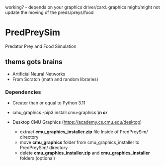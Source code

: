 working? - depends on your graphics driver/card. graphics might/might not update the moving of the preds/preys/food 

# PredPreySim
Predator Prey and Food Simulation

## thems gots brains 
 - Artificial Neural Networks
 - From Scratch (math and random libraries)

### Dependencies
- Greater than or equal to Python 3.11 
  
- cmu_graphics
   -pip3 install cmu-graphics
**\n or**
 - Desktop CMU Graphics (https://academy.cs.cmu.edu/desktop)
    - extract **cmu_graphics_installer.zip** file Inside of PredPreySim/ directory
     - move **cmu_graphics** folder from cmu_graphics_installer to PredPreySim/ directory
      - delete **cmu_graphics_installer.zip** and **cmu_graphics_installer** folders (optional)
